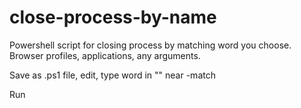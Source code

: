# close-process-by-name
Powershell script for closing process by matching word you choose. Browser profiles, applications, any arguments. 

Save as .ps1 file, edit, type word in "" near -match

Run

